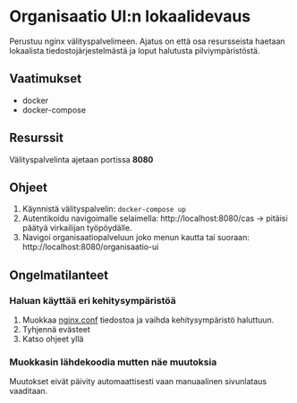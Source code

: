 # Organisaatio UI:n lokaalidevaus

Perustuu nginx välityspalvelimeen. Ajatus on että osa resursseista haetaan 
lokaalista tiedostojärjestelmästä ja loput halutusta pilviympäristöstä.

## Vaatimukset

* docker
* docker-compose

## Resurssit

Välityspalvelinta ajetaan portissa **8080**

## Ohjeet

1. Käynnistä välityspalvelin: `docker-compose up`
2. Autentikoidu navigoimalle selaimella: http://localhost:8080/cas -> pitäisi päätyä virkailijan työpöydälle.
3. Navigoi organisaatiopalveluun joko menun kautta tai suoraan: http://localhost:8080/organisaatio-ui

## Ongelmatilanteet

### Haluan käyttää eri kehitysympäristöä

1. Muokkaa [nginx.conf](nginx.conf) tiedostoa ja vaihda kehitysympäristö haluttuun.
2. Tyhjennä evästeet
3. Katso ohjeet yllä

### Muokkasin lähdekoodia mutten näe muutoksia

Muutokset eivät päivity automaattisesti vaan manuaalinen sivunlataus vaaditaan.

